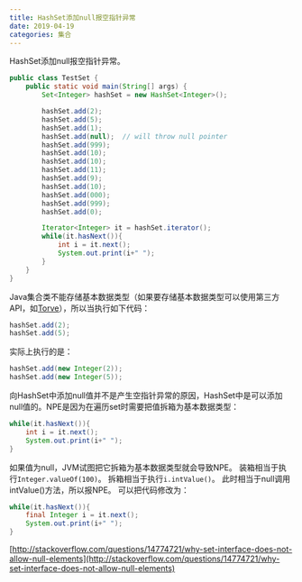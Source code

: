 ```yaml
---
title: HashSet添加null报空指针异常
date: 2019-04-19
categories: 集合
---
```


HashSet添加null报空指针异常。
```java
public class TestSet {
    public static void main(String[] args) {
        Set<Integer> hashSet = new HashSet<Integer>();

        hashSet.add(2);
        hashSet.add(5);
        hashSet.add(1);
        hashSet.add(null);  // will throw null pointer
        hashSet.add(999);
        hashSet.add(10);
        hashSet.add(10);
        hashSet.add(11);
        hashSet.add(9);
        hashSet.add(10);
        hashSet.add(000);
        hashSet.add(999);
        hashSet.add(0);

        Iterator<Integer> it = hashSet.iterator();
        while(it.hasNext()){
            int i = it.next();
            System.out.print(i+" ");
        }
    }
}
```
Java集合类不能存储基本数据类型（如果要存储基本数据类型可以使用第三方API，如[Torve](http://trove.starlight-systems.com/)），所以当执行如下代码：
```java
hashSet.add(2);
hashSet.add(5);
```
实际上执行的是：
```java
hashSet.add(new Integer(2));
hashSet.add(new Integer(5));
```
向HashSet中添加null值并不是产生空指针异常的原因，HashSet中是可以添加null值的。NPE是因为在遍历set时需要把值拆箱为基本数据类型：
```java
while(it.hasNext()){
    int i = it.next();
    System.out.print(i+" ");
}
```
如果值为null，JVM试图把它拆箱为基本数据类型就会导致NPE。
装箱相当于执行`Integer.valueOf(100)`。
拆箱相当于执行`i.intValue()`。
此时相当于null调用intValue()方法，所以报NPE。
可以把代码修改为：
```java
while(it.hasNext()){
    final Integer i = it.next();
    System.out.print(i+" ");
}
```

[http://stackoverflow.com/questions/14774721/why-set-interface-does-not-allow-null-elements](http://stackoverflow.com/questions/14774721/why-set-interface-does-not-allow-null-elements)
